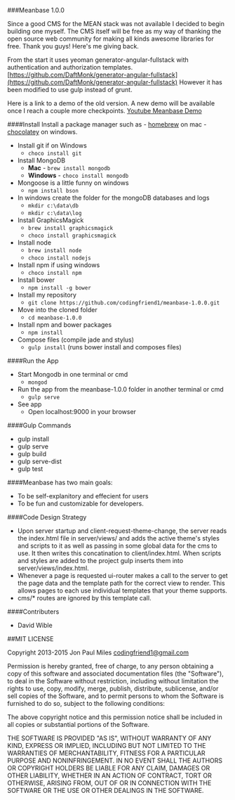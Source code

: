 ###Meanbase 1.0.0

Since a good CMS for the MEAN stack was not available I decided to begin building one myself. The CMS itself will be free as my way of thanking the open source web community for making all kinds awesome libraries for free. Thank you guys! Here's me giving back.

From the start it uses yeoman generator-angular-fullstack with authentication and authorization templates.
[https://github.com/DaftMonk/generator-angular-fullstack](https://github.com/DaftMonk/generator-angular-fullstack) However it has been modified to use gulp instead of grunt.

Here is a link to a demo of the old version. A new demo will be available once I
reach a couple more checkpoints. [Youtube Meanbase Demo](http://youtu.be/tteztXru4eA)

####Install
Install a package manager such as
	- [homebrew](http://brew.sh/) on mac
	- [chocolatey](https://chocolatey.org/) on windows.
- Install git if on Windows
	- `choco install git`
- Install MongoDB
	- **Mac** - `brew install mongodb`
	- **Windows** - `choco install mongodb`
- Mongoose is a little funny on windows
	- `npm install bson`
- In windows create the folder for the mongoDB databases and logs
	- `mkdir c:\data\db`
	- `mkdir c:\data\log`
- Install GraphicsMagick
	- `brew install graphicsmagick`
	- `choco install graphicsmagick`
- Install node
	- `brew install node`
	- `choco install nodejs`
- Install npm if using windows
	- `choco install npm`
- Install bower
	- `npm install -g bower`
- Install my repository
	- `git clone https://github.com/codingfriend1/meanbase-1.0.0.git`
- Move into the cloned folder
	- `cd meanbase-1.0.0`
- Install npm and bower packages
	- `npm install`
- Compose files (compile jade and stylus)
	- `gulp install` (runs bower install and composes files)

####Run the App
- Start Mongodb in one terminal or cmd
	- `mongod`
- Run the app from the meanbase-1.0.0 folder in another terminal or cmd
	- `gulp serve`
- See app
	- Open localhost:9000 in your browser

####Gulp Commands
- gulp install
- gulp serve
- gulp build
- gulp serve-dist
- gulp test

####Meanbase has two main goals:
- To be self-explanitory and effecient for users
- To be fun and customizable for developers.

####Code Design Strategy
- Upon server startup and client-request-theme-change, the server reads the index.html file in server/views/ and adds the active theme's styles and scripts to it as well as passing in some global data for the cms to use. It then writes this concatination to client/index.html. When scripts and styles are added to the project gulp inserts them into server/views/index.html.
- Whenever a page is requested ui-router makes a call to the server to get the page data and the template path for the correct view to render. This allows pages to each use individual templates that your theme supports.
- cms/* routes are ignored by this template call.

####Contributers
- David Wible


##MIT LICENSE

Copyright 2013-2015 Jon Paul Miles codingfriend1@gmail.com

Permission is hereby granted, free of charge, to any person obtaining a copy of this software and associated documentation files (the "Software"), to deal in the Software without restriction, including without limitation the rights to use, copy, modify, merge, publish, distribute, sublicense, and/or sell copies of the Software, and to permit persons to whom the Software is furnished to do so, subject to the following conditions:

The above copyright notice and this permission notice shall be included in all copies or substantial portions of the Software.

THE SOFTWARE IS PROVIDED "AS IS", WITHOUT WARRANTY OF ANY KIND, EXPRESS OR IMPLIED, INCLUDING BUT NOT LIMITED TO THE WARRANTIES OF MERCHANTABILITY, FITNESS FOR A PARTICULAR PURPOSE AND NONINFRINGEMENT. IN NO EVENT SHALL THE AUTHORS OR COPYRIGHT HOLDERS BE LIABLE FOR ANY CLAIM, DAMAGES OR OTHER LIABILITY, WHETHER IN AN ACTION OF CONTRACT, TORT OR OTHERWISE, ARISING FROM, OUT OF OR IN CONNECTION WITH THE SOFTWARE OR THE USE OR OTHER DEALINGS IN THE SOFTWARE.
